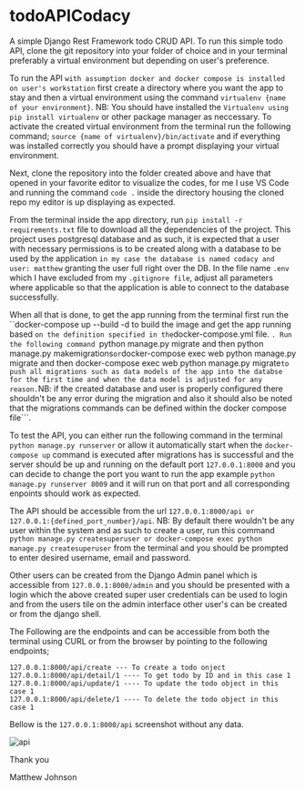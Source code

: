 
# todoAPICodacy
A simple Django Rest Framework todo CRUD API. To run this simple todo API, clone the git repository into your folder of choice and in your terminal preferably a virtual environment but depending on user's preference. 

To run the API ```with assumption docker and docker compose is installed on user's workstation``` first create a directory where you want the app to stay and then a virtual environment using the command ```virtualenv {name of your environment}```. NB: You should have installed the ```Virtualenv using pip install virtualenv``` or other package manager as neccessary. To activate the created virtual environment from the terminal run the following command;
```source {name of virtualenv}/bin/activate``` and if everything was installed correctly you should have a prompt displaying your virtual environment.

Next, clone the repository into the folder created above and have that opened in your favorite editor to visualize the codes, for me I use VS Code and running the command ```code .``` inside the directory housing the cloned repo my editor is up displaying as expected.

From the terminal inside the app directory, run ```pip install -r requirements.txt``` file to download all the dependencies of the project. This project uses postgresql database and as such, it is expected that a user with necessary permissions is to be created along with a database to be used by the application ```in my case the database is named codacy and user: matthew``` granting the user full right over the DB. In the file name ```.env``` which I have excluded from my ```.gitignore file```, adjust all parameters where applicable so that the application is able to connect to the database successfully.
 
When all that is done, to get the app running from the terminal first run the ``docker-compose up --build -d to build the image and get the app running based ``` on the definition specified in the ```docker-compose.yml file. ```. Run the following command ```python manage.py migrate and then python manage.py makemigrations``` or ```docker-compose exec web python manage.py migrate and then docker-compose exec web python manage.py migrate``` to push all migrations such as data models of the app into the databse for the first time and when the data model is adjusted for any reason. ```NB: if the created database and user is properly configured there shouldn't be any error during the migration and also it should also be noted that the migrations commands can be defined within the docker compose file```.

To test the API, you can either run the following command in the terminal ```python manage.py runserver``` or allow it automatically start when the ```docker-compose up``` command is executed after migrations has is successful and the server should be up and running on the default port ```127.0.0.1:8000``` and you can decide to change the port you want to run the app example ```python manage.py runserver 8009``` and it will run on that port and all corresponding enpoints should work as expected. 

The API should be accessible from the url ```127.0.0.1:8000/api or 127.0.0.1:{defined_port_number}/api```. NB: By default there wouldn't be any user within the system and as such to create a user, run this command ```python manage.py createsuperuser or docker-compose exec python manage.py createsuperuser``` from the terminal and you should be prompted to enter desired username, email and password.

Other users can be created from the Django Admin panel which is accessible from ```127.0.0.1:8000/admin``` and you should be presented with a login which the above created super user credentials can be used to login and from the users tile on the admin interface other user's can be created or from the django shell.

The Following are the endpoints and can be accessible from both the terminal using CURL or from the browser by pointing to the following endpoints;

```127.0.0.1:8000/api  ---- List all todo object
127.0.0.1:8000/api/create --- To create a todo onject
127.0.0.1:8000/api/detail/1 ---- To get todo by ID and in this case 1
127.0.0.1:8000/api/update/1 ---- To update the todo object in this case 1
127.0.0.1:8000/api/delete/1 ---- To delete the todo object in this case 1
```

Bellow is the ```127.0.0.1:8000/api``` screenshot without any data.

![api](https://user-images.githubusercontent.com/19800135/130051743-d16c8722-e558-44aa-afa1-e4619c83978f.png)


Thank you

Matthew Johnson




